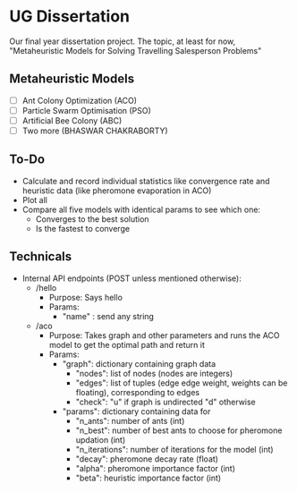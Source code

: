 # UG Dissertation

Our final year dissertation project. The topic, at least for now, "Metaheuristic Models for Solving Travelling Salesperson Problems"

## Metaheuristic Models

- [ ] Ant Colony Optimization (ACO)
- [ ] Particle Swarm Optimisation (PSO)
- [ ] Artificial Bee Colony (ABC)
- [ ] Two more (BHASWAR CHAKRABORTY)

## To-Do

- Calculate and record individual statistics like convergence rate and heuristic data (like pheromone evaporation in ACO)
- Plot all
- Compare all five models with identical params to see which one:
  - Converges to the best solution
  - Is the fastest to converge

## Technicals

- Internal API endpoints (POST unless mentioned otherwise):
  - /hello
    - Purpose: Says hello
    - Params:
      - "name" : send any string
  - /aco
    - Purpose: Takes graph and other parameters and runs the ACO model to get the optimal path and return it
    - Params:
      - "graph": dictionary containing graph data
        - "nodes": list of nodes (nodes are integers)
        - "edges": list of tuples (edge edge weight, weights can be floating), corresponding to edges
        - "check": "u" if graph is undirected "d" otherwise
      - "params": dictionary containing data for
        - "n_ants": number of ants (int)
        - "n_best": number of best ants to choose for pheromone updation (int)
        - "n_iterations": number of iterations for the model (int)
        - "decay": pheromone decay rate (float)
        - "alpha": pheromone importance factor (int)
        - "beta": heuristic importance factor (int)